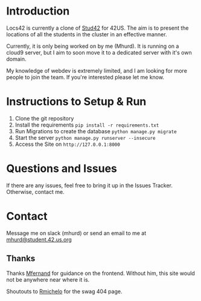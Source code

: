 # Introduction

Locs42 is currently a clone of [Stud42](https://stud42.fr/) for 42US. The aim is to present the locations of all the students in the cluster in an effective manner.

Currently, it is only being worked on by me (Mhurd). It is running on a cloud9 server, but I aim to soon move it to a dedicated server with it's own domain.

My knowledge of webdev is extremely limited, and I am looking for more people to join the team. If you're interested please let me know.

# Instructions to Setup & Run

1. Clone the git repository
2. Install the requirements
	`pip install -r requirements.txt`
3. Run Migrations to create the database
	`python manage.py migrate`
4. Start the server
	`python manage.py runserver --insecure`
5. Access the Site on `http://127.0.0.1:8000`

# Questions and Issues

If there are any issues, feel free to bring it up in the Issues Tracker. Otherwise, contact me.

# Contact

Message me on slack (mhurd) or send an email to me at <mhurd@student.42.us.org>

## Thanks

Thanks [Mfernand](https://github.com/MatiasFMolinari) for guidance on the frontend. Without him, this site would not be anywhere near where it is.

Shoutouts to [Rmichelo](https://twitter.com/angrevol) for the swag 404 page.
